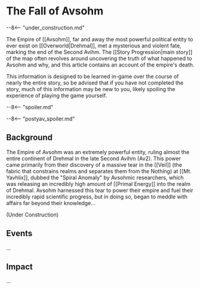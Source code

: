# The Fall of Avsohm

--8<-- "under_construction.md"

The Empire of [[Avsohm]], far and away the most powerful political entity to ever exist on [[Overworld|Drehmal]], met a mysterious and violent fate, marking the end of the Second Avihm. The [[Story Progression|main story]] of the map often revolves around uncovering the truth of what happened to Avsohm and why, and this article contains an account of the empire's death.

This information is designed to be learned in-game over the course of nearly the entire story, so be advised that if you have not completed the story, much of this information may be new to you, likely spoiling the experience of playing the game yourself.

--8<-- "spoiler.md"

--8<-- "postyav_spoiler.md"

## Background

The Empire of Avsohm was an extremely powerful entity, ruling almost the entire continent of Drehmal in the late Second Avihm (Av2). This power came primarily from their discovery of a massive tear in the [[Veil]] (the fabric that constrains realms and separates them from the Nothing) at [[Mt. Yavhlix]], dubbed the "Spiral Anomaly" by Avsohmic researchers, which was releasing an incredibly high amount of [[Primal Energy]] into the realm of Drehmal. Avsohm harnessed this tear to power their empire and fuel their incredibly rapid scientific progress, but in doing so, began to meddle with affairs far beyond their knowledge...

(Under Construction)

## Events

...

## Impact

...
